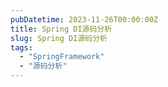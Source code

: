 ```yaml
---
pubDatetime: 2023-11-26T00:00:00Z
title: Spring DI源码分析
slug: Spring DI源码分析
tags:
  - "SpringFramework"
  - "源码分析"
---
```



